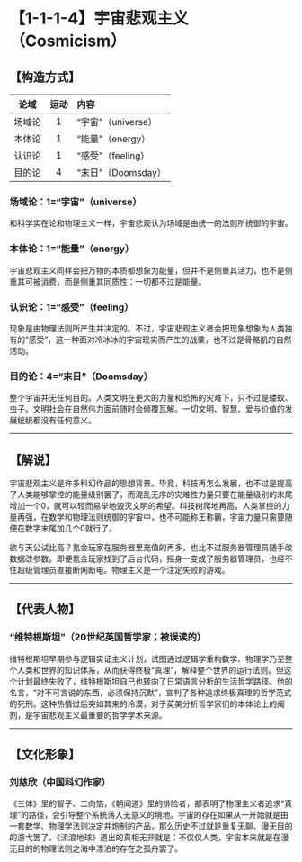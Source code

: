 # 【1-1-1-4】宇宙悲观主义（Cosmicism）
## 【构造方式】

|  论域  | 运动 | 内容               |
| :----: | :--: | :----------------- |
| 场域论 |  1   | “宇宙”（universe） |
| 本体论 |  1   | “能量”（energy）   |
| 认识论 |  1   | “感受”（feeling）  |
| 目的论 |  4   | “末日”（Doomsday） |

### 场域论：1=“宇宙”（universe）

和科学实在论和物理主义一样，宇宙悲观认为场域是由统一的法则所统御的宇宙。

### 本体论：1=“能量”（energy）

宇宙悲观主义同样会把万物的本质都想象为能量，但并不是侧重其活力，也不是侧重其可被消费，而是侧重其同质性：一切都不过是能量。

### 认识论：1=“感受”（feeling）

现象是由物理法则所产生并决定的。不过，宇宙悲观主义者会把现象想象为人类独有的“感受”，这一种面对冷冰冰的宇宙现实而产生的战栗，也不过是骨骼肌的自然活动。

### 目的论：4=“末日”（Doomsday）

整个宇宙并无任何目的。人类文明在更大的力量和恐怖的灾难下，只不过是蝼蚁、虫子。文明社会在自然伟力面前随时会倾覆瓦解。一切文明、智慧、爱与价值的发展统统都没有任何意义。

------

## 【解说】

宇宙悲观主义是许多科幻作品的思想背景。毕竟，科技再怎么发展，也不过是提高了人类能够掌控的能量级别罢了，而混乱无序的灾难性力量只要在能量级别的末尾增加一个0，就可以轻而易举地毁灭文明的希望。科技树爬地再高，人类掌控的力量再强，在数学和物理法则统御的宇宙中，也不可能称王称霸，宇宙力量只需要随便在数字末尾加几个0就行了。

欲与天公试比高？氪金玩家在服务器里充值的再多，也比不过服务器管理员随手改数据改参数。即便氪金玩家找到了后台代码，摇身一变成了服务器管理员，也经不住超级管理员直接断网断电。物理主义是一个注定失败的游戏。

------

## 【代表人物】

### “维特根斯坦”（20世纪英国哲学家；被误读的）

维特根斯坦早期参与逻辑实证主义计划，试图通过逻辑学重构数学、物理学乃至整个人类和世界的知识体系，从而获得终极“真理”，解释整个世界的运行法则。但这个计划最终失败了，维特根斯坦自己也转向了日常语言分析的生活哲学路径。他的名言，“对不可言说的东西，必须保持沉默”，宣判了各种追求终极真理的哲学范式的死刑。这种热情过后突如其来的冷漠，对于英美分析哲学家们的本体论上的阉割，是宇宙悲观主义最重要的哲学学术来源。

------

## 【文化形象】

### 刘慈欣（中国科幻作家）

《三体》里的智子、二向箔，《朝闻道》里的排险者，都表明了物理主义者追求“真理”的路径，会引导整个系统落入无意义的境地。宇宙的存在如果从一开始就是由一套数学、物理学法则决定并炮制的产品，那么历史不过就是重复无聊、漫无目的的游弋罢了。《流浪地球》道出的真相无非就是：不仅仅人类，宇宙本来就是在漫无目的的物理法则之海中漂泊的存在之孤舟罢了。
